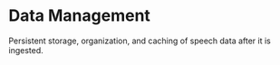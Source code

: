 
# Data Management

Persistent storage, organization, and caching of speech data after it is ingested.



